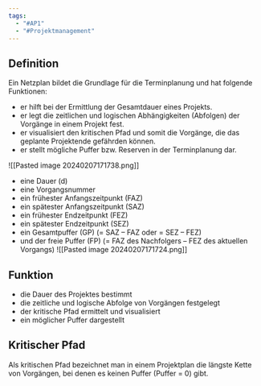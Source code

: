```yaml
---
tags:
  - "#AP1"
  - "#Projektmanagement"
---
```


## Definition
Ein Netzplan bildet die Grundlage für die Terminplanung und hat folgende Funktionen:
- er hilft bei der Ermittlung der Gesamtdauer eines Projekts.
- er legt die zeitlichen und logischen Abhängigkeiten (Abfolgen) der Vorgänge in einem Projekt fest.
- er visualisiert den kritischen Pfad und somit die Vorgänge, die das geplante Projektende gefährden können.
- er stellt mögliche Puffer bzw. Reserven in der Terminplanung dar.

![[Pasted image 20240207171738.png]]
- eine Dauer (d)
- eine Vorgangsnummer
- ein frühester Anfangszeitpunkt (FAZ)
- ein spätester Anfangszeitpunkt (SAZ)
- ein frühester Endzeitpunkt (FEZ)
- ein spätester Endzeitpunkt (SEZ)
- ein Gesamtpuffer (GP) (= SAZ – FAZ oder = SEZ – FEZ)
- und der freie Puffer (FP) (= FAZ des Nachfolgers – FEZ des aktuellen Vorgangs)
![[Pasted image 20240207171724.png]]

## Funktion
- die Dauer des Projektes bestimmt
- die zeitliche und logische Abfolge von Vorgängen festgelegt
- der kritische Pfad ermittelt und visualisiert
- ein möglicher Puffer dargestellt
## Kritischer Pfad
Als kritischen Pfad bezeichnet man in einem Projektplan die längste Kette von Vorgängen, bei denen es keinen Puffer (Puffer = 0) gibt.
